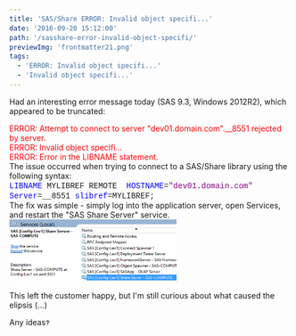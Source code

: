 ```yaml
---
title: 'SAS/Share ERROR: Invalid object specifi...'
date: '2016-09-20 15:12:00'
path: '/sasshare-error-invalid-object-specifi/'
previewImg: 'frontmatter21.png'
tags:
  - 'ERROR: Invalid object specifi...'
  - 'Invalid object specifi...'
---
```


Had an interesting error message today (SAS 9.3, Windows 2012R2), which appeared to be truncated:

<div><span style="color: red;">ERROR: Attempt to connect to server "dev01.domain.com".__8551 rejected by server.</span></div>
<div><span style="color: red;">ERROR: Invalid object specifi...</span></div>
<div><span style="color: red;">ERROR: Error in the LIBNAME statement.</span></div>
The issue occurred when trying to connect to a SAS/Share library using the following syntax:
<div><span style="background: white; color: blue; font-family: 'courier new';">LIBNAME</span><span style="background: white; font-family: 'courier new';"> MYLIBREF REMOTE  </span><span style="background: white; color: blue; font-family: 'courier new';">HOSTNAME</span><span style="background: white; font-family: 'courier new';">=</span><span style="background: white; color: purple; font-family: 'courier new';">"dev01.domain.com"</span><span style="background: white; font-family: 'courier new';">  </span><span style="background: white; color: blue; font-family: 'courier new';">Server</span><span style="background: white; font-family: 'courier new';">=__8551 </span><span style="background: white; color: blue; font-family: 'courier new';">slibref</span><span style="background: white; font-family: 'courier new';">=MYLIBREF;</span></div>
The fix was simple - simply log into the application server, open Services, and restart the "SAS Share Server" service.
<div style="clear: both; text-align: center;"></div>
<img class="size-medium wp-image-102 aligncenter" src="../images/Capture1.png" alt="" width="300" height="111" />

This left the customer happy, but I'm still curious about what caused the elipsis (...)

Any ideas<span style="background-color: white; color: #444444; font-family: 'arial' , 'tahoma' , 'helvetica' , 'freesans' , sans-serif; font-size: 13px; line-height: 18.2px;">‽</span>
